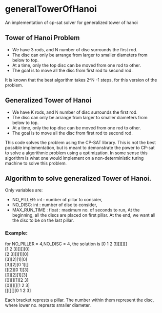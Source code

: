 # generalTowerOfHanoi
An implementation of cp-sat solver for generalized tower of hanoi

## Tower of Hanoi Problem
- We have 3 rods, and N number of disc surrounds the first rod. 
- The disc can only be arrange from larger to smaller diameters from below to top.
- At a time, only the top disc can be moved from one rod to other.
- The goal is to move all the disc from first rod to second rod.

 It is known that the best algorithm takes 2^N -1 steps, for this version of the problem.

 ## Generalized Tower of Hanoi
- We have K rods, and N number of disc surrounds the first rod. 
- The disc can only be arrange from larger to smaller diameters from below to top.
- At a time, only the top disc can be moved from one rod to other.
- The goal is to move all the disc from first rod to second rod.

This code solves the problem using the CP-SAT library. This is not the best possible implementation, but is meant to demonstrate the power to CP-sat to solve a algorithmic problem using a optimization.
In some sense this algorithm is what one would implement on a non-deterministic turing machine to solve this problem.
 
## Algorithm to solve generalized Tower of Hanoi.
 Only variables are:
 - NO_PILLER: int          : number of pillar to consider,
 - NO_DISC: int            : number of disc to consider,
 - MAX_RUN_TIME : float    : maximum no. of seconds to run,
 At the beginning, all the discs are placed on first pillar.
 At the end, we want all the disc to be on the last pillar.
### Example:
 for NO_PILLER = 4,NO_DISC = 4, the solution is
 [0 1 2 3][][][]  
 [1 2 3][][][0]  
 [2 3][][1][0]  
 [3][2][1][0]  
 [3][2][0 1][]  
 [][2][0 1][3]  
 [0][2][1][3]  
 [0][][1][2 3]  
 [0][][][1 2 3]  
 [][][][0 1 2 3]  

 Each bracket represts a pillar. 
 The number within them represent the disc, 
 where lower no. represts smaller diameter.
